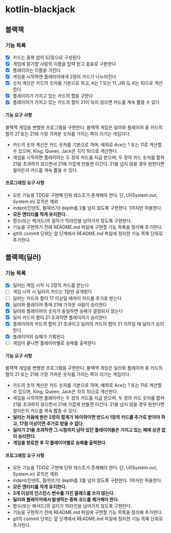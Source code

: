 # kotlin-blackjack

## 블랙잭

### 기능 목록

- [x] 카드는 중복 없이 52장으로 구성된다
- [x] 게임에 참가할 사람의 이름을 입력 받고 쉼표로 구분한다
- [x] 플레이어는 이름을 가진다
- [x] 게임을 시작하면 플레이어에게 2장의 카드가 나누어진다
- [x] 숫자 계산은 카드의 숫자를 기본으로 하고, A는 1 또는 11, J와 Q, K는 10으로 계산한다.
- [x] 플레이어가 가지고 있는 카드의 합을 구한다
- [x] 플레이어가 가지고 있는 카드의 합이 21이 되지 않으면 카드를 계속 뽑을 수 있다

#### 기능 요구 사항

블랙잭 게임을 변형한 프로그램을 구현한다. 블랙잭 게임은 딜러와 플레이어 중 카드의 합이 21 또는 21에 가장 가까운 숫자를 가지는 쪽이 이기는 게임이다.

- 카드의 숫자 계산은 카드 숫자를 기본으로 하며, 예외로 Ace는 1 또는 11로 계산할 수 있으며, King, Queen, Jack은 각각 10으로 계산한다.
- 게임을 시작하면 플레이어는 두 장의 카드를 지급 받으며, 두 장의 카드 숫자를 합쳐 21을 초과하지 않으면서 21에 가깝게 만들면 이긴다. 21을 넘지 않을 경우 원한다면 얼마든지 카드를 계속 뽑을 수 있다.

#### 프로그래밍 요구 사항

- 모든 기능을 TDD로 구현해 단위 테스트가 존재해야 한다. 단, UI(System.out, System.in) 로직은 제외
- indent(인덴트, 들여쓰기) depth를 2를 넘지 않도록 구현한다. 1까지만 허용한다.
- **모든 엔티티를 작게 유지한다.**
- 함수(또는 메서드)의 길이가 15라인을 넘어가지 않도록 구현한다.
- 기능을 구현하기 전에 README.md 파일에 구현할 기능 목록을 정리해 추가한다.
- git의 commit 단위는 앞 단계에서 README.md 파일에 정리한 기능 목록 단위로 추가한다.

## 블랙잭(딜러)

### 기능 목록

- [x] 딜러는 게임 시작 시 2장의 카드를 받는다
- [ ] 게임 시작 시 딜러의 카드는 1장만 공개된다
- [ ] 딜러는 카드의 합이 17 이상일 때까지 카드를 추가로 받는다
- [x] 딜러와 플레이어 중에 21에 가까운 사람이 승리한다
- [x] 딜러와 플레이어의 숫자가 동일하면 승패가 결정되지 않는다
- [x] 딜러 카드의 합이 21 초과이면 플레이어가 승리한다
- [x] 플레이어의 카드의 합이 21 초과이고 딜러의 카드의 합이 21 이하일 때 딜러가 승리한다
- [x] 플레이어의 승패가 기록된다
- [ ] 게임이 끝나면 플레이어별로 승패를 출력한다

#### 기능 요구 사항

블랙잭 게임을 변형한 프로그램을 구현한다. 블랙잭 게임은 딜러와 플레이어 중 카드의 합이 21 또는 21에 가장 가까운 숫자를 가지는 쪽이 이기는 게임이다.

- 카드의 숫자 계산은 카드 숫자를 기본으로 하며, 예외로 Ace는 1 또는 11로 계산할 수 있으며, King, Queen, Jack은 각각 10으로 계산한다.
- 게임을 시작하면 플레이어는 두 장의 카드를 지급 받으며, 두 장의 카드 숫자를 합쳐 21을 초과하지 않으면서 21에 가깝게 만들면 이긴다. 21을 넘지 않을 경우 원한다면 얼마든지 카드를 계속 뽑을 수 있다.
- **딜러는 처음에 받은 2장의 합계가 16이하이면 반드시 1장의 카드를 추가로 받아야 하고, 17점 이상이면 추가로 받을 수 없다.**
- **딜러가 21을 초과하면 그 시점까지 남아 있던 플레이어들은 가지고 있는 패에 상관 없이 승리한다.**
- **게임을 완료한 후 각 플레이어별로 승패를 출력한다.**

#### 프로그래밍 요구 사항

- 모든 기능을 TDD로 구현해 단위 테스트가 존재해야 한다. 단, UI(System.out, System.in) 로직은 제외
- indent(인덴트, 들여쓰기) depth를 2를 넘지 않도록 구현한다. 1까지만 허용한다.
- **모든 엔티티를 작게 유지한다.**
- **3개 이상의 인스턴스 변수를 가진 클래스를 쓰지 않는다.**
- **딜러와 플레이어에서 발생하는 중복 코드를 제거해야 한다.**
- 함수(또는 메서드)의 길이가 15라인을 넘어가지 않도록 구현한다.
- 기능을 구현하기 전에 README.md 파일에 구현할 기능 목록을 정리해 추가한다.
- git의 commit 단위는 앞 단계에서 README.md 파일에 정리한 기능 목록 단위로 추가한다.
